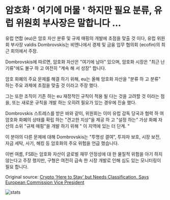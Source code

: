 # 암호화 ' 여기에 머물 ' 하지만 필요 분류, 유럽 위원회 부사장은 말합니다 ...

유럽 연합 (eu)은 암호 자산 분류 및 규제 매핑의 개발에 초점을 맞출 것 이다, 유럽 위원회 부사장 valdis Dombrovskis는 비엔나에서 경제 및 금융 업무 협의회 (ecofin)의 최근 회의에서 주장.

Dombrovskis에 따르면, 암호화 자산은 "여기에 남아" 있으며, 암호화 시장은 "최근 난 기류"에도 불구 하 고 여전히 "계속 해 서 성장" 합니다.

암호 화폐의 주요 문제를 해결 하기 위해, eu는 올해 암호화 자산을 "분류 하 고 분류" 하는 주요 과제에 초점을 맞출 것 이라고 주장 했다.

그는 또한 조직이 기존 하는 eu 재정적인 규칙이 적용 될 다는 것을 고려할 것 이라는 점을, 또는 새로운 규칙을 개발 하는 오히려 필요가 있는 경우에 진술 했다.

Dombrovskis 스트레스를 받은 바와 같이, 위원회는 이미 유럽 감독 당국과 협력 하 여 암호화 화폐의 상태를 확립 하는 "견고한 지상"을 제공 하 고 "설정 하는" 가상 화폐 자산의 소위 "규제 매핑"을 개발 하기 위해 " 이 지역에 있는 더 단계. "

이 분야의 다른 문제에 대해 Dombrovskis는 "투명성 결여", 투자자 보호, 시장 보전, 자금 세탁, 사기, 해킹 등 암호화의 주요 위험을 언급 했습니다.

이번 여름, FSB는 암호화 자산이 글로벌 재무 안정성에 대 한 물질적 위험을 야기 하지 않는다고 주장 했지만, 구형은 여전히 급속 한 시장 개발로 인해 심도 있는 모니터링이 필요 합니다.

Original source: [Crypto ‘Here to Stay’ but Needs Classification, Says European Commission Vice President](https://cointelegraph.com/news/crypto-here-to-stay-but-needs-classification-says-european-commission-vice-president)

![stats](https://c.statcounter.com/11760860/0/a89fa40b/1/ "stats")